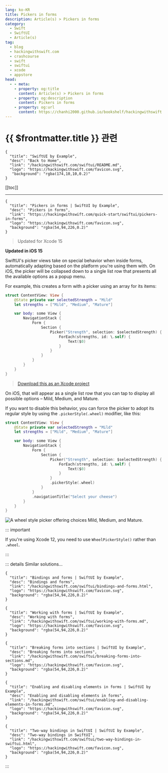 ```yaml
---
lang: ko-KR
title: Pickers in forms
description: Article(s) > Pickers in forms
category:
  - Swift
  - SwiftUI
  - Article(s)
tag: 
  - blog
  - hackingwithswift.com
  - crashcourse
  - swift
  - swiftui
  - xcode
  - appstore
head:
  - - meta:
    - property: og:title
      content: Article(s) > Pickers in forms
    - property: og:description
      content: Pickers in forms
    - property: og:url
      content: https://chanhi2000.github.io/bookshelf/hackingwithswift.com/swiftui/pickers-in-forms.html
---
```


# {{ $frontmatter.title }} 관련

```component VPCard
{
  "title": "SwiftUI by Example",
  "desc": "Back to Home",
  "link": "/hackingwithswift.com/swiftui/README.md",
  "logo": "https://hackingwithswift.com/favicon.svg",
   "background": "rgba(174,10,10,0.2)"
}
```

[[toc]]

---

```component VPCard
{
  "title": "Pickers in forms | SwiftUI by Example",
  "desc": "Pickers in forms",
  "link": "https://hackingwithswift.com/quick-start/swiftui/pickers-in-forms",
  "logo": "https://hackingwithswift.com/favicon.svg",
  "background": "rgba(54,94,226,0.2)"
}
```

> Updated for Xcode 15

**Updated in iOS 15**

SwiftUI's picker views take on special behavior when inside forms, automatically adapting based on the platform you're using them with. On iOS, the picker will be collapsed down to a single list row that presents all the available options as a popup menu.

For example, this creates a form with a picker using an array for its items:

```swift
struct ContentView: View {
    @State private var selectedStrength = "Mild"
    let strengths = ["Mild", "Medium", "Mature"]

    var body: some View {
        NavigationStack {
            Form {
                Section {
                    Picker("Strength", selection: $selectedStrength) {
                        ForEach(strengths, id: \.self) {
                            Text($0)
                        }
                    }
                }
            }
        }
    }
}
```

> [<FontIcon icon="fas fa-file-zipper"/>Download this as an Xcode project](https://hackingwithswift.com/files/projects/swiftui/pickers-in-forms-1.zip)

On iOS, that will appear as a single list row that you can tap to display all possible options – Mild, Medium, and Mature.

If you want to disable this behavior, you can force the picker to adopt its regular style by using the `.pickerStyle(.wheel)` modifier, like this:

```swift
struct ContentView: View {
    @State private var selectedStrength = "Mild"
    let strengths = ["Mild", "Medium", "Mature"]

    var body: some View {
        NavigationStack {
            Form {
                Section {
                    Picker("Strength", selection: $selectedStrength) {
                        ForEach(strengths, id: \.self) {
                            Text($0)
                        }
                    }
                    .pickerStyle(.wheel)
                }
            }
            .navigationTitle("Select your cheese")
        }
    }
}
```

![A wheel style picker offering choices Mild, Medium, and Mature.](https://hackingwithswift.com/img/books/quick-start/swiftui/pickers-in-forms-2~dark@2x.png)

::: important

If you're using Xcode 12, you need to use `WheelPickerStyle()` rather than `.wheel`.

:::

::: details Similar solutions…

```component VPCard
{
  "title": "Bindings and forms | SwiftUI by Example",
  "desc": "Bindings and forms",
  "link": "/hackingwithswift.com/swiftui/bindings-and-forms.html",
  "logo": "https://hackingwithswift.com/favicon.svg",
  "background": "rgba(54,94,226,0.2)"
}
```

```component VPCard
{
  "title": "Working with forms | SwiftUI by Example",
  "desc": "Working with forms",
  "link": "/hackingwithswift.com/swiftui/working-with-forms.md",
  "logo": "https://hackingwithswift.com/favicon.svg",
  "background": "rgba(54,94,226,0.2)"
}
```

```component VPCard
{
  "title": "Breaking forms into sections | SwiftUI by Example",
  "desc": "Breaking forms into sections",
  "link": "/hackingwithswift.com/swiftui/breaking-forms-into-sections.md",
  "logo": "https://hackingwithswift.com/favicon.svg",
  "background": "rgba(54,94,226,0.2)"
}
```

```component VPCard
{
  "title": "Enabling and disabling elements in forms | SwiftUI by Example",
  "desc": "Enabling and disabling elements in forms",
  "link": "/hackingwithswift.com/swiftui/enabling-and-disabling-elements-in-forms.md",
  "logo": "https://hackingwithswift.com/favicon.svg",
  "background": "rgba(54,94,226,0.2)"
}
```

```component VPCard
{
  "title": "Two-way bindings in SwiftUI | SwiftUI by Example",
  "desc": "Two-way bindings in SwiftUI",
  "link": "/hackingwithswift.com/swiftui/two-way-bindings-in-swiftui.html",
  "logo": "https://hackingwithswift.com/favicon.svg",
  "background": "rgba(54,94,226,0.2)"
}
```

:::

